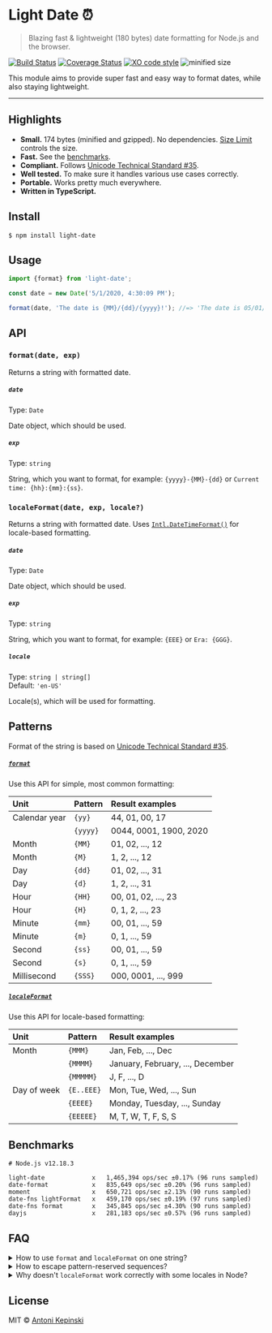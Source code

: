# Light Date :alarm_clock:

> Blazing fast & lightweight (180 bytes) date formatting for Node.js and the browser.

[![Build Status](https://github.com/xxczaki/light-date/workflows/CI/badge.svg)](https://github.com/xxczaki/light-date/actions?query=workflow%3ACI)
[![Coverage Status](https://coveralls.io/repos/github/xxczaki/light-date/badge.svg?branch=master)](https://coveralls.io/github/xxczaki/light-date?branch=master)
[![XO code style](https://img.shields.io/badge/code_style-XO-5ed9c7.svg)](https://github.com/xojs/xo)
![minified size](https://img.shields.io/bundlephobia/minzip/light-date)

This module aims to provide super fast and easy way to format dates, while also staying lightweight.

---

## Highlights

* **Small.** 174 bytes (minified and gzipped). No dependencies. [Size Limit](https://github.com/ai/size-limit) controls the size.
* **Fast.** See the [benchmarks](#benchmarks).
* **Compliant.** Follows [Unicode Technical Standard #35](https://www.unicode.org/reports/tr35/tr35-dates.html#Date_Field_Symbol_Table).
* **Well tested.** To make sure it handles various use cases correctly.
* **Portable.** Works pretty much everywhere.
* **Written in TypeScript.**

## Install

```
$ npm install light-date
```

## Usage

```js
import {format} from 'light-date';

const date = new Date('5/1/2020, 4:30:09 PM');

format(date, 'The date is {MM}/{dd}/{yyyy}!'); //=> 'The date is 05/01/2020!'
```

## API

### `format(date, exp)`

Returns a string with formatted date.

##### `date`

Type: `Date`

Date object, which should be used.

##### `exp`

Type: `string`

String, which you want to format, for example: `{yyyy}-{MM}-{dd}` or `Current time: {hh}:{mm}:{ss}`.

### `localeFormat(date, exp, locale?)`

Returns a string with formatted date. Uses [`Intl.DateTimeFormat()`](https://developer.mozilla.org/en-US/docs/Web/JavaScript/Reference/Global_Objects/Intl/DateTimeFormat/DateTimeFormat) for locale-based formatting.

##### `date`

Type: `Date`

Date object, which should be used.

##### `exp`

Type: `string`

String, which you want to format, for example: `{EEE}` or `Era: {GGG}`.

##### `locale`

Type: `string | string[]`\
Default: `'en-US'`

Locale(s), which will be used for formatting.

## Patterns

Format of the string is based on [Unicode Technical Standard #35](https://www.unicode.org/reports/tr35/tr35-dates.html#Date_Field_Symbol_Table).

##### [`format`](#formatdate-exp)

Use this API for simple, most common formatting:

| **Unit**      | **Pattern**   | **Result examples**    |
| :------------ | :------------ | :--------------------- |
| Calendar year | `{yy}`        | 44, 01, 00, 17         |
|               | `{yyyy}`      | 0044, 0001, 1900, 2020 |
| Month         | `{MM}`        | 01, 02, ..., 12        |
| Month         | `{M}`         | 1, 2, ..., 12          |
| Day           | `{dd}`        | 01, 02, ..., 31        |
| Day           | `{d}`         | 1, 2, ..., 31          |
| Hour          | `{HH}`        | 00, 01, 02, ..., 23    |
| Hour          | `{H}`         | 0, 1, 2, ..., 23       |
| Minute        | `{mm}`        | 00, 01, ..., 59        |
| Minute        | `{m}`         | 0, 1, ..., 59          |
| Second        | `{ss}`        | 00, 01, ..., 59        |
| Second        | `{s}`         | 0, 1, ..., 59          |
| Millisecond   | `{SSS}`       | 000, 0001, ..., 999    |

##### [`localeFormat`](#localeformatdate-exp-locale)

Use this API for locale-based formatting:

| **Unit**    | **Pattern**   | **Result examples**              |
| :---------- | :------------ | :------------------------------- |
| Month       | `{MMM}`       | Jan, Feb, ..., Dec               |
|             | `{MMMM}`      | January, February, ..., December |
|             | `{MMMMM}`     | J, F, ..., D                     |
| Day of week | `{E..EEE}`    | Mon, Tue, Wed, ..., Sun          |
|             | `{EEEE}`      | Monday, Tuesday, ..., Sunday     |
|             | `{EEEEE}`     | M, T, W, T, F, S, S              |

## Benchmarks

```
# Node.js v12.18.3

light-date             x   1,465,394 ops/sec ±0.17% (96 runs sampled)
date-format            x   835,649 ops/sec ±0.20% (96 runs sampled)
moment                 x   650,721 ops/sec ±2.13% (90 runs sampled)
date-fns lightFormat   x   459,170 ops/sec ±0.19% (97 runs sampled)
date-fns format        x   345,845 ops/sec ±4.30% (90 runs sampled)
dayjs                  x   281,183 ops/sec ±0.57% (96 runs sampled)
```

## FAQ

<details>
  <summary>How to use <code>format</code> and <code>localeFormat</code> on one string?</summary>

  ```ts
  import {format, localeFormat} from 'light-date';

  const date = new Date();

  format(date, `Current date: ${localeFormat(date, '{MMMM}')} {dd}, {yyyy}`);
  ```
</details>

<details>
  <summary>How to escape pattern-reserved sequences?</summary>

  Add a backslash before the opening curly bracket:

  ```ts
  import {format} from 'light-date';

  format(new Date(), "I'm escaped: \\{yyyy} but I'm not: {yyyy}");
  //=> "I'm espaced: {yyyy} but I'm not: 2020"
  ```

  To avoid having to escape backslashes, use `String.raw`:

  ```ts
  format(new Date(), String.raw`I'm escaped: \{yyyy} but I'm not: {yyyy}`;
  //=> "I'm espaced: {yyyy} but I'm not: 2020"
  ```
</details>

<details>
  <summary>Why doesn't <code>localeFormat</code> work correctly with some locales in Node?</summary>

  Before version 13, Node is shipped with limited ICU data (= localization data).
  Because of this, using certain locales with `localeFormat` may produce incorrect results in Node up to version 12.

  You can either use Node 13+ or install full ICU data manually:

  1. `npm install --save cross-env full-icu`
  2. Update the `scripts` section of `package.json` to set the environment variable `NODE_ICU_DATA`. For example:

      ```js
      {
        "scripts": {
          // Before
          "start": "index.js",
          "test":  "react-scripts test",

          // After
          "start": "cross-env NODE_ICU_DATA=node_modules/full-icu index.js",
          "test":  "cross-env NODE_ICU_DATA=node_modules/full-icu react-scripts test"
        }
      }
      ```

      This way, when you run `npm start` or `npm test`, Node will load the full ICU data from `node_modules/full-icu`, and you should get correctly formatted results.

      The `cross-env` package is needed to support setting environment variables on Windows.
</details>

## License

MIT © [Antoni Kepinski](https://kepinski.me)
